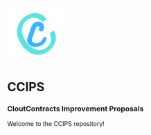 ![CCSLOGO](https://raw.githubusercontent.com/CloutContracts/cloutcontracts.github.io/main/assets/images/c-128x128.png)

# CCIPS
### CloutContracts Improvement Proposals

Welcome to the CCIPS repository!
